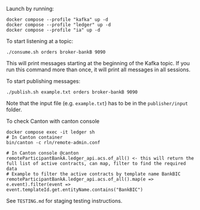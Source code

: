 Launch by running:
```
docker compose --profile "kafka" up -d
docker compose --profile "ledger" up -d
docker compose --profile "ia" up -d
```

To start listening at a topic:
```
./consume.sh orders broker-bankB 9090
```
This will print messages starting at the beginning of the Kafka topic. If you run this command more than once, it will print all messages in all sessions.

To start publishing messages:
```
./publish.sh example.txt orders broker-bankB 9090
```
Note that the input file (e.g. `example.txt`) has to be in the `publisher/input` folder.

To check Canton with canton console
```
docker compose exec -it ledger sh
# In Canton container
bin/canton -c rln/remote-admin.conf

# In Canton console @canton
remoteParticipantBankA.ledger_api.acs.of_all() <- this will return the full list of active contracts, can map, filter to find the required data
# Example to filter the active contracts by template name BankBIC
remoteParticipantBankA.ledger_api.acs.of_all().map(e => e.event).filter(event => event.templateId.get.entityName.contains("BankBIC")
```

See `TESTING.md` for staging testing instructions.
